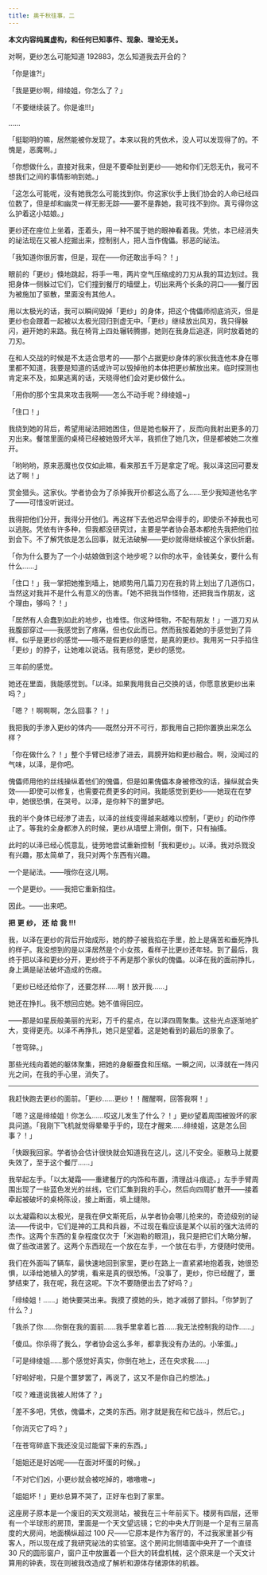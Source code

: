 ```yaml
---
title: 奥千秋往事，二
---
```


**本文内容纯属虚构，和任何已知事件、现象、理论无关。**

对啊，更纱怎么可能知道 192883，怎么知道我去开会的？

「你是谁?!」

「我是更纱啊，绯绫姐，你怎么了？」

「不要继续装了。你是谁!!!」

……

「挺聪明的嘛，居然能被你发现了。本来以我的凭依术，没人可以发现得了的。不愧是，恶魔啊。」

「你想做什么，直接对我来，但是不要牵扯到更纱——她和你们无怨无仇，我可不想我们之间的事情影响到她。」

「这怎么可能呢，没有她我怎么可能找到你。你这家伙手上我们协会的人命已经四位数了，但是却和幽灵一样无影无踪——要不是靠她，我可找不到你。真亏得你这么护着这小姑娘。」

更纱还在座位上坐着，歪着头，用一种不属于她的眼神看着我。凭依，本已经消失的祕法现在又被人挖掘出来，控制别人，把人当作傀儡。邪恶的祕法。

「我知道你很厉害，但是，现在——你还敢出手吗？！」

眼前的「更纱」倏地跳起，将手一甩，两片空气压缩成的刀刃从我的耳边划过。我把身体一侧躲过它们，它们撞到餐厅的墙壁上，切出来两个长条的洞口——餐厅因为被施加了驱散，里面没有其他人。

用以太极光的话，我可以瞬间毁掉「更纱」的身体，把这个傀儡师彻底消灭，但是更纱也会跟着一起被以太极光回归到虚无中。「更纱」继续放出风刃，我只得躲闪，避开她的来路。我在椅背上四处辗转腾挪，她则在我身后追逐，同时放着她的刀刃。

在和人交战的时候是不太适合思考的——那个占据更纱身体的家伙我连他本身在哪里都不知道，我要是知道的话或许可以毁掉他的本体把更纱解放出来。临时探测也肯定来不及，如果逃离的话，天晓得他们会对更纱做什么。

「用你的那个宝具来攻击我啊——怎么不动手呢？绯绫姐~」

「住口！」

我绕到她的背后，希望用祕法把她困住，但是她也躲开了，反而向我射出更多的刀刃出来。餐馆里面的桌椅已经被她毁坏大半，我抓住了她几次，但是都被她二次推开。

「哟哟哟，原来恶魔也仅仅如此嘛，看来那五千万是拿定了呢。我以泽这回可要发达了啊！」

赏金猎头。这家伙。学者协会为了杀掉我开价都这么高了么……至少我知道他名字了——可惜没听说过。

我得把他们分开，我得分开他们。再这样下去他迟早会得手的，即使杀不掉我也可以逃脱。凭依有许多种，但我都没研究过，主要是学者协会基本都抢先我把他们拉到会下。不了解凭依是怎么回事，就无法破解——更纱就得继续被这个家伙折磨。

「你为什么要为了一个小姑娘做到这个地步呢？以你的水平，金钱美女，要什么有什么……」

「住口！」我一掌把她推到墙上，她顺势用几篇刀刃在我的背上划出了几道伤口，当然这对我并不是什么有意义的伤害。「她不把我当作怪物，还把我当作朋友，这个理由，够吗？！」

「居然有人会蠢到如此的地步，也难怪。你这种怪物，不配有朋友！」一道刀刃从我腹部穿过——我感觉到了疼痛，但也仅此而已。然而我按着她的手感觉到了异样。似乎是更纱的感觉——哦不是假更纱的感觉，是真的更纱。我用另一只手掐住「更纱」的脖子，让她难以说话。我有感觉，更纱的感觉。

三年前的感觉。

她还在里面，我能感觉到。「以泽。如果我用我自己交换的话，你愿意放更纱出来吗？」

「嗯？！啊啊啊，怎么回事？！」

我把我的手渗入更纱的体内——既然分开不可行，那我用自己把你置换出来怎么样？

「你在做什么？！」整个手臂已经渗了进去，肩膀开始和更纱融合。啊，没闻过的气味，以泽，是你吧。

傀儡师用他的丝线操纵着他们的傀儡，但是如果傀儡本身被修改的话，操纵就会失效——即使可以修复，也需要花费更多的时间。我能感觉到更纱——她现在在梦中，她很恐惧，在哭号。以泽，是你种下的噩梦吧。

我的半个身体已经渗了进去，以泽的丝线变得越来越难以控制，「更纱」的动作停止了。等我的全身都渗入的时候，更纱从墙壁上滑倒，倒下，只有抽搐。

此时的以泽已经心慌意乱，徒劳地尝试重新控制「我和更纱」。以泽。我对杀戮没有兴趣，那太简单了，我只对两个东西有兴趣。

一个是祕法。——哦你在这儿啊。

一个是更纱。——我把它重新掐住。

因此。——出来吧。

**把**
**更**
**纱，**
**还**
**给**
**我**
**!!!**

我，以泽在更纱的背后开始成形，她的脖子被我掐在手里，脸上是痛苦和垂死挣扎的样子。我没想到的是以泽居然是个小女孩，看样子比更纱还年轻。到了最后，我终于把以泽和更纱分开，更纱终于不再是那个家伙的傀儡。以泽在我的面前挣扎，身上满是祕法破坏造成的伤痕。

「更纱已经还给你了，还要怎样……啊！放开我……」

她还在挣扎。我不想回应她。她不值得回应。

——那是如星辰般美丽的光彩，万千的星点，在以泽四周聚集。这些光点逐渐地扩大，变得更亮。以泽不再挣扎，她只是望着。这是她看到的最后的景象了。

「苍穹碎。」

那些光线向着她的躯体聚集，把她的身躯蚕食和压缩。一瞬之间，以泽就在一阵闪光之间，在我的手心里，消失了。

---

我赶快跑去更纱的面前。「更纱……更纱！！醒醒啊，回答我啊！」

「嗯？这是绯绫姐！你怎么……哎这儿发生了什么？！」更纱望着周围被毁坏的家具问道。「我刚下飞机就觉得晕晕乎乎的，现在才醒来……绯绫姐，这是怎么回事？！」

「快跟我回家。学者协会估计很快就会知道我在这儿，这儿不安全。驱散马上就要失效了，至于这个餐厅……」

我举起左手。「以太凝霜——重建餐厅的内饰和布置，清理战斗痕迹。」左手手臂周围出现了一些蓝色发光的丝线，它们汇集到我的手心，然后向四周扩散开——接着牵起被破坏的桌椅陈设，接上断面，填上缝隙。

以太凝霜和以太极光，是我在伊文斯死后，从学者协会哪儿抢来的，奇迹级别的祕法——传说中，它们是神的工具和兵器，不过现在看应该是某个以前的强大法师的杰作。这两个东西的复杂程度仅次于「米迦勒的眼泪」，我只是把它们大略分解，做了些改进罢了。这两个东西现在一个放在左手，一个放在右手，方便随时使用。

我们在外面叫了辆车，最快速地回到家里，更纱在路上一直紧紧地抱着我，她很恐惧，以泽给她植入的梦境，看来是真的很恐怖。「没事了，更纱，你已经醒了，噩梦结束了，我在呢，我在这呢。下次不要随便出去了好吗？」

「绯绫姐！……」她快要哭出来。我摸了摸她的头，她才减弱了颤抖。「你梦到了什么？」

「我杀了你……你倒在我的面前……我手里拿着匕首……我无法控制我的动作……」

「傻瓜。你杀得了我么，学者协会这么多年，都拿我没有办法的。小笨蛋。」

「可是绯绫姐……那个感觉好真实，你倒在地上，还在央求我……」

「好啦好啦，只是个噩梦罢了，再说了，这又不是你自己的想法。」

「哎？难道说我被人附体了？」

「差不多吧，凭依，傀儡术，之类的东西。刚才就是我在和它战斗，然后它。」

「你消灭它了吗？」

「在苍穹碎底下我还没见过能留下来的东西。」

「姐姐还是好凶呢——在面对坏蛋的时候。」

「不对它们凶，小更纱就会被吃掉的，嗷嗷嗷~」

「姐姐坏！」更纱总算不哭了，正好车也到了家里。

这座房子原本是一个废旧的天文观测站，被我在三十年前买下。楼房有四层，还带有一个半球形的房顶，里面是一个天文望远镜；它的中央大厅则是一个足有三层高度的大房间，地面横纵超过 100 尺——它原本是作为客厅的，不过我家里甚少有客人，所以现在成了我研究祕法的实验室。这个房间北侧墙面中央开了一个直径 30 尺的圆形窗户，窗户正中放置着一个巨大的转盘机械，这个原来是一个天文计算用的钟表，现在则被我改造成了解析和源体存储源体的机器。

